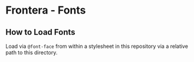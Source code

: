 # Frontera - Fonts

## How to Load Fonts

Load via `@font-face` from within a stylesheet in this repository via a relative path to this directory.
